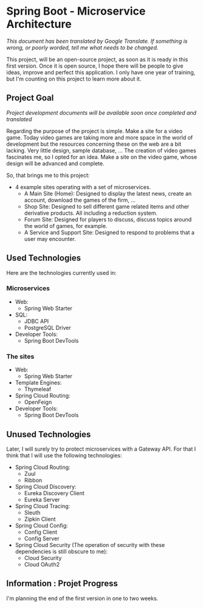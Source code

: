# Spring Boot - Microservice Architecture

<i>This document has been translated by Google Translate. If something is wrong, or poorly worded, tell me what needs to be changed.</i>

This project, will be an open-source project, as soon as it is ready in this first version. Once it is open source, I hope there will be people to give ideas, improve and perfect this application. I only have one year of training, but I'm counting on this project to learn more about it.


## Project Goal

<i>Project development documents will be available soon once completed and translated</i>

Regarding the purpose of the project is simple. Make a site for a video game. Today video games are taking more and more space in the world of development but the resources concerning these on the web are a bit lacking. Very little design, sample database, ...
The creation of video games fascinates me, so I opted for an idea. Make a site on the video game, whose design will be advanced and complete.

So, that brings me to this project:

- 4 example sites operating with a set of microservices.
  - A Main Site (Home): Designed to display the latest news, create an account, download the games of the firm, ...
  - Shop Site: Designed to sell different game related items and other derivative products. All including a reduction system.
  - Forum Site: Designed for players to discuss, discuss topics around the world of games, for example.
  - A Service and Support Site: Designed to respond to problems that a user may encounter.


## Used Technologies

Here are the technologies currently used in:

### Microservices

- Web:
  - Spring Web Starter
- SQL:
  - JDBC API
  - PostgreSQL Driver
- Developer Tools:
  - Spring Boot DevTools

### The sites

- Web:
  - Spring Web Starter
- Template Engines:
  - Thymeleaf
- Spring Cloud Routing:
  - OpenFeign
- Developer Tools:
  - Spring Boot DevTools

## Unused Technologies

Later, I will surely try to protect microservices with a Gateway API. For that I think that I will use the following technologies:

- Spring Cloud Routing:
  - Zuul
  - Ribbon
- Spring Cloud Discovery:
  - Eureka Discovery Client
  - Eureka Server
- Spring Cloud Tracing:
  - Sleuth
  - Zipkin Client
- Spring Cloud Config:
  - Config Client
  - Config Server
- Spring Cloud Security (The operation of security with these dependencies is still obscure to me):
  - Cloud Security
  - Cloud OAuth2

## Information : Projet Progress

I'm planning the end of the first version in one to two weeks.
